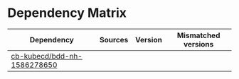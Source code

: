 # Dependency Matrix

Dependency | Sources | Version | Mismatched versions
---------- | ------- | ------- | -------------------
[cb-kubecd/bdd-nh-1586278650](https://github.com/cb-kubecd/bdd-nh-1586278650.git) |  | []() | 
